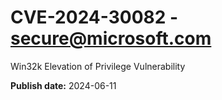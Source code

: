 # CVE-2024-30082 - secure@microsoft.com

Win32k Elevation of Privilege Vulnerability

**Publish date:** 2024-06-11
